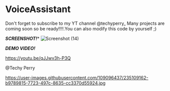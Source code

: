 # VoiceAssistant
Don't forget to subscribe to my YT channel @techyperry_
Many projects are coming soon so be ready!!!!.You can also modify this code by yourself ;)
  
 *********SCREENSHOT!********** 
![Screenshot (14)](https://user-images.githubusercontent.com/109096437/234000044-8c3911e0-d297-44be-9ae6-7e0d40a01fe2.png)

 *********DEMO VIDEO!*********

https://youtu.be/qJJwv3h-P3Q

@Techy Perry


https://user-images.githubusercontent.com/109096437/235109162-b9789815-7723-497c-8635-cc3370d55924.jpg
